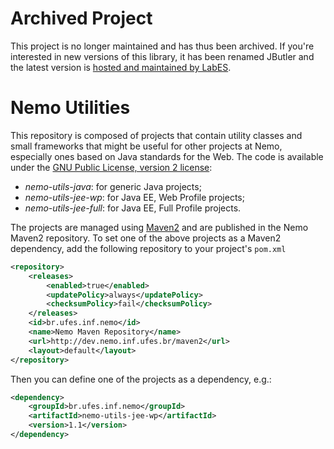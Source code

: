 Archived Project
================

This project is no longer maintained and has thus been archived. If you're interested in new versions of this library, it has been renamed JButler and the latest version is [hosted and maintained by LabES](https://gitlab.labes.inf.ufes.br/labes/jbutler).

Nemo Utilities
==============

This repository is composed of projects that contain utility classes and small frameworks that might be useful for other projects at Nemo, especially ones based on Java standards for the Web. The code is available under the [GNU Public License, version 2 license](https://github.com/nemo-ufes/nemo-utils/blob/master/LICENSE):

* _nemo-utils-java_: for generic Java projects;
* _nemo-utils-jee-wp_: for Java EE, Web Profile projects;
* _nemo-utils-jee-full_: for Java EE, Full Profile projects.

The projects are managed using [Maven2](http://maven.apache.org) and are published in the Nemo Maven2 repository. To set one of the above projects as a Maven2 dependency, add the following repository to your project's `pom.xml`

```xml
<repository>
	<releases>
		<enabled>true</enabled>
		<updatePolicy>always</updatePolicy>
		<checksumPolicy>fail</checksumPolicy>
	</releases>
	<id>br.ufes.inf.nemo</id>
	<name>Nemo Maven Repository</name>
	<url>http://dev.nemo.inf.ufes.br/maven2</url>
	<layout>default</layout>
</repository>
```

Then you can define one of the projects as a dependency, e.g.:

```xml
<dependency>
	<groupId>br.ufes.inf.nemo</groupId>
	<artifactId>nemo-utils-jee-wp</artifactId>
	<version>1.1</version>
</dependency>
```
